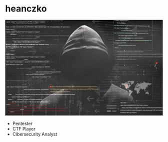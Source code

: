 # heanczko

![Image text](https://raw.githubusercontent.com/heanczko311299/heanczko311299/main/img/1.jpg)

- Pentester
- CTF Player
- Cibersecurity Analyst

